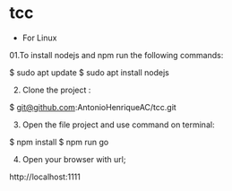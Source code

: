 # tcc

- For Linux

01.To install nodejs and npm run the following commands:

$ sudo apt update
$ sudo apt install nodejs

02. Clone the project :

$ git@github.com:AntonioHenriqueAC/tcc.git

03. Open the file project and use command on terminal:

$ npm install
$ npm run go

04. Open your browser with url;

http://localhost:1111


